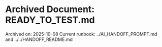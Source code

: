 # Archived Document: READY_TO_TEST.md

Archived on: 2025-10-08
Current runbook: ../AI_HANDOFF_PROMPT.md and ../../HANDOFF_README.md

